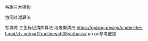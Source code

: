 
谷歌三大架构

协同过滤算法

写屏障
三色标记清除算法
垃圾懒清扫
https://golang.design/under-the-hood/zh-cn/part2runtime/ch08gc/basic/ go gc参考链接

